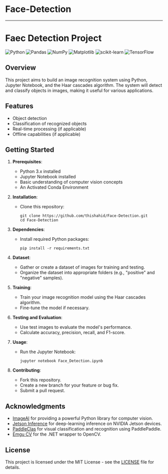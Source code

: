 # Face-Detection

---

# Faec Detection Project

![Python](https://img.shields.io/badge/python-3670A0?style=flat&logo=python&logoColor=ffdd54) ![Pandas](https://img.shields.io/badge/pandas-%23150458.svg?style=flat&logo=pandas&logoColor=white) ![NumPy](https://img.shields.io/badge/numpy-%23013243.svg?style=flat&logo=numpy&logoColor=white) ![Matplotlib](https://img.shields.io/badge/Matplotlib-%23ffffff.svg?style=flat&logo=Matplotlib&logoColor=black) ![scikit-learn](https://img.shields.io/badge/scikit--learn-%23F7931E.svg?style=flat&logo=scikit-learn&logoColor=white) ![TensorFlow](https://img.shields.io/badge/TensorFlow-%23FF6F00.svg?style=flat&logo=TensorFlow&logoColor=white) <!-- Optional: Add a logo or banner image -->

## Overview

This project aims to build an image recognition system using Python, Jupyter Notebook, and the Haar cascades algorithm. The system will detect and classify objects in images, making it useful for various applications.

## Features

- Object detection
- Classification of recognized objects
- Real-time processing (if applicable)
- Offline capabilities (if applicable)

## Getting Started

1. **Prerequisites**:
   - Python 3.x installed
   - Jupyter Notebook installed
   - Basic understanding of computer vision concepts
   - An Activated Conda Environment

2. **Installation**:
   - Clone this repository:
     ```
     git clone https://github.com/thishahid/Face-Detection.git
     cd Face-Detection
     ```

3. **Dependencies**:
   - Install required Python packages:
     ```
     pip install -r requirements.txt
     ```

4. **Dataset**:
   - Gather or create a dataset of images for training and testing.
   - Organize the dataset into appropriate folders (e.g., "positive" and "negative" samples).

5. **Training**:
   - Train your image recognition model using the Haar cascades algorithm.
   - Fine-tune the model if necessary.

6. **Testing and Evaluation**:
   - Use test images to evaluate the model's performance.
   - Calculate accuracy, precision, recall, and F1-score.

7. **Usage**:
   - Run the Jupyter Notebook:
     ```
     jupyter notebook Face_Detection.ipynb
     ```

8. **Contributing**:
   - Fork this repository.
   - Create a new branch for your feature or bug fix.
   - Submit a pull request.

## Acknowledgments

- [ImageAI](https://github.com/OlafenwaMoses/ImageAI) for providing a powerful Python library for computer vision.
- [Jetson Inference](https://github.com/dusty-nv/jetson-inference) for deep-learning inference on NVIDIA Jetson devices.
- [PaddleClas](https://github.com/PaddlePaddle/PaddleClas) for visual classification and recognition using PaddlePaddle.
- [Emgu CV](https://github.com/emgucv/emgucv) for the .NET wrapper to OpenCV.

## License

This project is licensed under the MIT License - see the [LICENSE](LICENSE) file for details.

